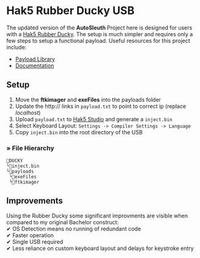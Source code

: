 # Hak5 Rubber Ducky USB

The updated version of the **AutoSleuth** Project here is designed for users with a [Hak5 Rubber Ducky](https://shop.hak5.org/products/usb-rubber-ducky). The setup is much simpler and requires only a few steps to setup a functional payload. Useful resources for this project include: 
- [Payload Library](https://github.com/hak5/usbrubberducky-payloads/tree/master)
- [Documentation](https://docs.hak5.org/hak5-usb-rubber-ducky/)

## Setup 
1. Move the **ftkimager** and **exeFiles** into the payloads folder
2. Update the http:// links in `payload.txt` to point to correct ip (replace *localhost*)
3. Upload `payload.txt` to [Hak5 Studio](https://payloadstudio.hak5.org/community/) and generate a `inject.bin`
4. Select Keyboard Layout: `Settings -> Compiler Settings -> Language`
5. Copy `inject.bin` into the root directory of the USB

### » File Hierarchy
```
📂DUCKY
└📄inject.bin
└📁payloads
 └📁exeFiles
 └📁ftkimager
```

## Improvements 
Using the Rubber Ducky some significant improvments are visible when compared to my original Bachelor construct: \
✔ OS Detection means no running of redundant code \
✔ Faster operation \
✔ Single USB required \
✔ Less reliance on custom keyboard layout and delays for keystroke entry

<!-- https://forums.hak5.org/topic/57640-new-usb-rubber-ducky-keyboard-language/-->
